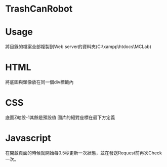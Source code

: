 # TrashCanRobot

# Usage
將目錄的檔案全部複製到Web server的資料夾(C:\xampp\htdocs\MCLab)

# HTML
將底圖與頭像放在同一個div標籤內

# CSS
底圖Z軸設-1其餘是預設值
圖片的絕對座標在最下方定義

# Javascript
在開啟頁面的時候就開始每0.5秒更新一次狀態，並在發送Request前再次Check一次。

